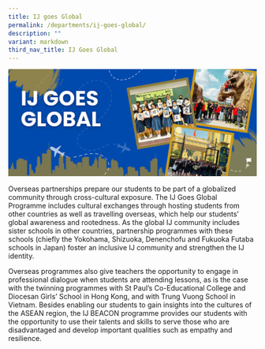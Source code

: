 ```yaml
---
title: IJ goes Global
permalink: /departments/ij-goes-global/
description: ""
variant: markdown
third_nav_title: IJ Goes Global
---
```

![](/images/IJglobal/glbanner.png)

Overseas partnerships prepare our students to be part of a globalized community through cross-cultural exposure. The IJ Goes Global Programme includes cultural exchanges through hosting
students from other countries as well as travelling overseas, which help our students’ global
awareness and rootedness.
As the global IJ community includes sister schools in other countries, partnership programmes
with these schools (chiefly the Yokohama, Shizuoka, Denenchofu and Fukuoka Futaba schools
in Japan) foster an inclusive IJ community and strengthen the IJ identity.
	
Overseas programmes also give teachers the opportunity to engage in professional dialogue
when students are attending lessons, as is the case with the twinning programmes with St Paul’s
Co-Educational College and Diocesan Girls’ School in Hong Kong, and with Trung Vuong
School in Vietnam. Besides enabling our students to gain insights into the cultures of the
ASEAN region, the IJ BEACON programme provides our students with the opportunity to use
their talents and skills to serve those who are disadvantaged and develop important qualities such
as empathy and resilience.